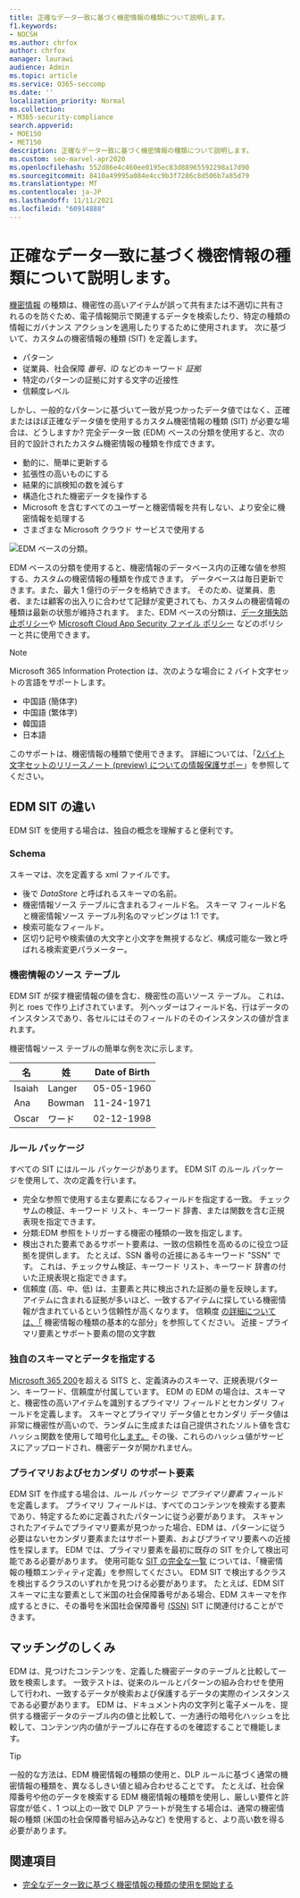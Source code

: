 ```yaml
---
title: 正確なデータ一致に基づく機密情報の種類について説明します。
f1.keywords:
- NOCSH
ms.author: chrfox
author: chrfox
manager: laurawi
audience: Admin
ms.topic: article
ms.service: O365-seccomp
ms.date: ''
localization_priority: Normal
ms.collection:
- M365-security-compliance
search.appverid:
- MOE150
- MET150
description: 正確なデータ一致に基づく機密情報の種類について説明します。
ms.custom: seo-marvel-apr2020
ms.openlocfilehash: 552d86e4c460ee0195ec83d88965592298a17d90
ms.sourcegitcommit: 8410a49995a084e4cc9b3f7286c8d506b7a85d79
ms.translationtype: MT
ms.contentlocale: ja-JP
ms.lasthandoff: 11/11/2021
ms.locfileid: "60914888"
---
```

# <a name="learn-about-exact-data-match-based-sensitive-information-types"></a>正確なデータ一致に基づく機密情報の種類について説明します。

[機密情報](sensitive-information-type-learn-about.md) の種類は、機密性の高いアイテムが誤って共有または不適切に共有されるのを防ぐため、電子情報開示で関連するデータを検索したり、特定の種類の情報にガバナンス アクションを適用したりするために使用されます。 次に基づいて、カスタムの機密情報の種類 (SIT) を定義します。

- パターン
- 従業員、社会保障 *番号、ID* などのキーワード *証拠*
- 特定のパターンの証拠に対する文字の近接性
- 信頼度レベル

しかし、一般的なパターンに基づいて一致が見つかったデータ値ではなく、正確またはほぼ正確なデータ値を使用するカスタム機密情報の種類 (SIT) が必要な場合は、どうしますか? 完全データ一致 (EDM) ベースの分類を使用すると、次の目的で設計されたカスタム機密情報の種類を作成できます。

- 動的に、簡単に更新する
- 拡張性の高いものにする
- 結果的に誤検知の数を減らす
- 構造化された機密データを操作する
- Microsoft を含むすべてのユーザーと機密情報を共有しない、より安全に機密情報を処理する
- さまざまな Microsoft クラウド サービスで使用する

![EDM ベースの分類。](../media/EDMClassification.png)

EDM ベースの分類を使用すると、機密情報のデータベース内の正確な値を参照する、カスタムの機密情報の種類を作成できます。 データベースは毎日更新できます。また、最大 1 億行のデータを格納できます。 そのため、従業員、患者、または顧客の出入りに合わせて記録が変更されても、カスタムの機密情報の種類は最新の状態が維持されます。 また、EDM ベースの分類は、[データ損失防止ポリシー](dlp-learn-about-dlp.md)や [Microsoft Cloud App Security ファイル ポリシー](/cloud-app-security/data-protection-policies) などのポリシーと共に使用できます。

> [!NOTE]
> Microsoft 365 Information Protection は、次のような場合に 2 バイト文字セットの言語をサポートします。
>
> - 中国語 (簡体字)
> - 中国語 (繁体字)
> - 韓国語
> - 日本語
>
> このサポートは、機密情報の種類で使用できます。 詳細については、「[2バイト文字セットのリリースノート (preview) についての情報保護サポー](mip-dbcs-relnotes.md)」を参照してください。

## <a name="whats-different-in-an-edm-sit"></a>EDM SIT の違い

EDM SIT を使用する場合は、独自の概念を理解すると便利です。  

### <a name="schema"></a>Schema

スキーマは、次を定義する xml ファイルです。

- 後で *DataStore* と呼ばれるスキーマの名前。 
- 機密情報ソース テーブルに含まれるフィールド名。 スキーマ フィールド名と機密情報ソース テーブル列名のマッピングは 1:1 です。
- 検索可能なフィールド。
- 区切り記号や検索値の大文字と小文字を無視するなど、構成可能な一致と呼ばれる検索変更パラメーター。

### <a name="sensitive-information-source-table"></a>機密情報のソース テーブル

EDM SIT が探す機密情報の値を含む、機密性の高いソース テーブル。 これは、列と roes で作り上げされています。 列ヘッダーはフィールド名、行はデータのインスタンスであり、各セルにはそのフィールドのそのインスタンスの値が含まれます。

機密情報ソース テーブルの簡単な例を次に示します。

|名  |姓  |Date of Birth  |
|---------|---------|---------|
|Isaiah   |Langer  | 05-05-1960 |
|Ana   |Bowman         |11-24-1971 |
|Oscar   |ワード         |02-12-1998 |


### <a name="rule-package"></a>ルール パッケージ

すべての SIT にはルール パッケージがあります。 EDM SIT のルール パッケージを使用して、次の定義を行います。

- 完全な参照で使用する主な要素になるフィールドを指定する一致。 チェックサムの検証、キーワード リスト、キーワード 辞書、または関数を含む正規表現を指定できます。
- 分類:EDM 参照をトリガーする機密の種類の一致を指定します。
- 検出された要素であるサポート要素は、一致の信頼性を高めるのに役立つ証拠を提供します。 たとえば、SSN 番号の近接にあるキーワード "SSN" です。 これは、チェックサム検証、キーワード リスト、キーワード 辞書の付いた正規表現と指定できます。
- 信頼度 (高、中、低) は、主要素と共に検出された証拠の量を反映します。 アイテムに含まれる証拠が多いほど、一致するアイテムに探している機密情報が含まれているという信頼性が高くなります。 信頼度 [の詳細については、「](sensitive-information-type-learn-about.md#fundamental-parts-of-a-sensitive-information-type) 機密情報の種類の基本的な部分」を参照してください。
近接 – プライマリ要素とサポート要素の間の文字数

### <a name="you-supply-your-own-schema-and-data"></a>独自のスキーマとデータを指定する

[Microsoft 365 200](sensitive-information-type-entity-definitions.md)を超える SITS と、定義済みのスキーマ、正規表現パターン、キーワード、信頼度が付属しています。 EDM の EDM の場合は、スキーマと、機密性の高いアイテムを識別するプライマリ フィールドとセカンダリ フィールドを定義します。 スキーマとプライマリ データ値とセカンダリ データ値は非常に機密性が高いので、ランダムに生成または自己[](/dotnet/standard/security/ensuring-data-integrity-with-hash-codes)提供されたソルト値を含むハッシュ関数を使用して暗号化[します。](https://en.wikipedia.org/wiki/Salt_(cryptography)#:~:text=The%20salt%20value%20is%20generated%20at%20random%20and,the%20salt%20value%20and%20hashed%20value%20are%20stored.) その後、これらのハッシュ値がサービスにアップロードされ、機密データが開かれません。

### <a name="primary-and-secondary-support-elements"></a>プライマリおよびセカンダリ のサポート要素

EDM SIT を作成する場合は、ルール パッケージ *でプライマリ要素* フィールドを定義します。 プライマリ フィールドは、すべてのコンテンツを検索する要素であり、特定するために定義されたパターンに従う必要があります。 スキャンされたアイテムでプライマリ要素が見つかった場合、EDM は、パターンに従う必要はないセカンダリ要素またはサポート要素、およびプライマリ要素への近接性を探します。 EDM では、プライマリ要素を最初に既存の SIT を介して検出可能である必要があります。 使用可能な [SIT の完全な一覧](sensitive-information-type-entity-definitions.md) については、「機密情報の種類エンティティ定義」を参照してください。 EDM SIT で検出するクラスを検出するクラスのいずれかを見つける必要があります。 たとえば、EDM SIT スキーマに主な要素として米国の社会保障番号がある場合、EDM スキーマを作成するときに、その番号を米国社会保障番号 [(SSN)](sensitive-information-type-entity-definitions.md#us-social-security-number-ssn) SIT に関連付けることができます。


## <a name="how-matching-works"></a>マッチングのしくみ

EDM は、見つけたコンテンツを、定義した機密データのテーブルと比較して一致を検索します。 一致テストは、従来のルールとパターンの組み合わせを使用して行われ、一致するデータが検索および保護するデータの実際のインスタンスである必要があります。 EDM は、ドキュメント内の文字列と電子メールを、提供する機密データのテーブル内の値と比較して、一方通行の暗号化ハッシュを比較して、コンテンツ内の値がテーブルに存在するのを確認することで機能します。

> [!TIP]
> 一般的な方法は、EDM 機密情報の種類の使用と、DLP ルールに基づく通常の機密情報の種類を、異なるしきい値と組み合わせることです。 たとえば、社会保障番号や他のデータを検索する EDM 機密情報の種類を使用し、厳しい要件と許容度が低く、1 つ以上の一致で DLP アラートが発生する場合は、通常の機密情報の種類 (米国の社会保障番号組み込みなど) を使用すると、より高い数を得る必要があります。  

## <a name="see-also"></a>関連項目

- [完全なデータ一致に基づく機密情報の種類の使用を開始する](sit-get-started-exact-data-match-based-sits-overview.md#get-started-with-exact-data-match-based-sensitive-information-types)
   